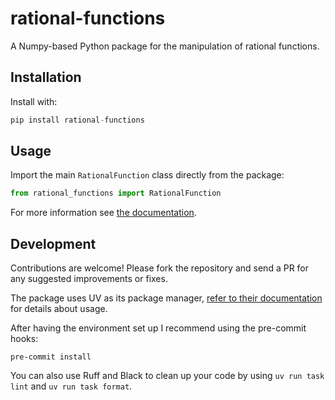 # rational-functions

A Numpy-based Python package for the manipulation of rational functions.

## Installation

Install with:

```py
pip install rational-functions
```

## Usage

Import the main `RationalFunction` class directly from the package:

```py
from rational_functions import RationalFunction
```

For more information see [the documentation](https://stur86.github.io/rational-functions/).

## Development

Contributions are welcome! Please fork the repository and send a PR for any suggested improvements or fixes.

The package uses UV as its package manager, [refer to their documentation](https://docs.astral.sh/uv/) for details about usage.

After having the environment set up I recommend using the pre-commit hooks:

`pre-commit install`

You can also use Ruff and Black to clean up your code by using `uv run task lint` and `uv run task format`.
